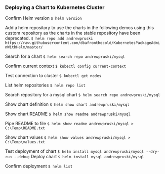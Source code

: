 ### Deploying a Chart to Kubernetes Cluster

Confirm Helm version
```$ helm version```

Add a helm repository to use the charts in the following demos using this custom repository as the charts in the stable repository have been deprecated.
```$ helm repo add andrewpruski https://raw.githubusercontent.com/dbafromthecold/KubernetesPackageAdminWithHelm/master/```

Search for a chart
```$ helm search repo andrewpruski/mysql```

Confirm current context
```$ kubectl config current-context```

Test connection to cluster
```$ kubectl get nodes```

List helm repositories
```$ helm repo list```

Search repository for a mysql chart
```$ helm search repo andrewpruski/mysql```

Show chart definition
```$ helm show chart andrewpruski/mysql```

Show chart README
```$ helm show readme andrewpruski/mysql```

Pipe README to file
```$ helm show readme andrewpruski/mysql > C:\Temp\README.txt```

Show chart values
```$ helm show values andrewpruski/mysql > C:\Temp\values.txt```

Test deployment of chart
```$ helm install mysql andrewpruski/mysql --dry-run --debug```
Deploy chart
```$ helm install mysql andrewpruski/mysql```

Confirm deployment
```$ helm list```

